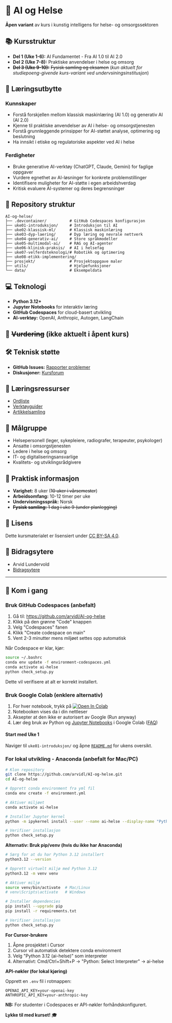 # 🏥 AI og Helse 

**Åpen variant** av kurs i kunstig intelligens for helse- og omsorgssektoren 


## 📚 Kursstruktur

- **Del 1 (Uke 1-6):** AI Fundamentet - Fra AI 1.0 til AI 2.0
- **Del 2 (Uke 7-8):** Praktiske anvendelser i helse og omsorg
- **<strike>Del 3 (Uke 9-10):</strike>** <strike>Fysisk samling og eksamen</strike> (*kun aktuelt for studiepoeng-givende kurs-variant ved undervsiningsinstitusjon*) 

## 🎯 Læringsutbytte

### Kunnskaper
- Forstå forskjellen mellom klassisk maskinlæring (AI 1.0) og generativ AI (AI 2.0)
- Kjenne til praktiske anvendelser av AI i helse- og omsorgstjenesten
- Forstå grunnleggende prinsipper for AI-støttet analyse, optimering og beslutning
- Ha innsikt i etiske og regulatoriske aspekter ved AI i helse

### Ferdigheter
- Bruke generative AI-verktøy (ChatGPT, Claude, Gemini) for faglige oppgaver
- Vurdere egnethet av AI-løsninger for konkrete problemstillinger
- Identifisere muligheter for AI-støtte i egen arbeidshverdag
- Kritisk evaluere AI-systemer og deres begrensninger

## 📂 Repository struktur

```
AI-og-helse/
├── .devcontainer/          # GitHub Codespaces konfigurasjon
├── uke01-introduksjon/     # Introduksjon til AI
├── uke02-klassisk-ml/      # Klassisk maskinlæring
├── uke03-dyp-laering/      # Dyp læring og nevrale nettverk
├── uke04-generativ-ai/     # Store språkmodeller
├── uke05-multimodal-ai/    # RAG og AI-agenter
├── uke06-klinisk-praksis/  # AI i helsefag
├── uke07-velferdsteknologi/# Robotikk og optimering
├── uke08-etikk-implementering/
├── prosjekt/               # Prosjektoppgave maler
├── utils/                  # Hjelpefunksjoner
└── data/                   # Eksempeldata
```

## 💻 Teknologi

- **Python 3.12+**
- **Jupyter Notebooks** for interaktiv læring
- **GitHub Codespaces** for cloud-basert utvikling
- **AI-verktøy:** OpenAI, Anthropic, Autogen, LangChain

## 📝 <strike>Vurdering</strike> (ikke aktuelt i åpent kurs)
<!-- 
- **Hjemmeeksamen** (60%): 48-timers eksamen i uke 10
- **Prosjektoppgave** (40%): Praktisk anvendelse av AI
- **Obligatorisk:** 3 refleksjonsnotater (godkjent/ikke godkjent)

-->

## 🛠️ Teknisk støtte

- **GitHub Issues:** [Rapporter problemer](https://github.com/arvidl/AI-og-helse/issues)
- **Diskusjoner:** [Kursforum](https://github.com/arvidl/AI-og-helse/discussions)
<!-- - **E-post:** Kursansvarlig
  
  arvid.lundervold@uib.no
  -->

## 📖 Læringsressurser

- [Ordliste](ressurser/ordliste.md)
- [Verktøyguider](ressurser/verktoy/)
- [Artikkelsamling](ressurser/artikler/)


## 👥 Målgruppe

- Helsepersonell (leger, sykepleiere, radiografer, terapeuter, psykologer)
- Ansatte i omsorgstjenesten
- Ledere i helse og omsorg
- IT- og digitaliseringsansvarlige
- Kvalitets- og utviklingsrådgivere

## 📅 Praktisk informasjon

- **Varighet:** 8 uker (<strike>10 uker i vårsemester</strike>)
- **Arbeidsomfang:** 10-12 timer per uke
- **Undervisningsspråk:** Norsk
- <strike>**Fysisk samling:** 1 dag i uke 9 (under planlegging)</strike>

## 📄 Lisens

Dette kursmaterialet er lisensiert under [CC BY-SA 4.0](LICENSE).

## 🙏 Bidragsytere

- Arvid Lundervold
- [Bidragsytere](CONTRIBUTING.md)



------

## 🚀 Kom i gang

### Bruk GitHub Codespaces (anbefalt)

1. Gå til: https://github.com/arvidl/AI-og-helse
2. Klikk på den grønne "Code" knappen
3. Velg "Codespaces" fanen
4. Klikk "Create codespace on main"
5. Vent 2-3 minutter mens miljøet settes opp automatisk

Når Codespace er klar, kjør:
```bash
source ~/.bashrc
conda env update -f environment-codespaces.yml
conda activate ai-helse
python check_setup.py
```

Dette vil verifisere at alt er korrekt installert.

### Bruk Google Colab (enklere alternativ)

1. For hver notebook, trykk på [![Open In Colab](https://colab.research.google.com/assets/colab-badge.svg)](https://colab.research.google.com/github/arvidl/AI-og-helse/blob/main/uke01-introduksjon/00-velkommen.ipynb) 
2. Notebooken vises da i din nettleser
3. Aksepter at den ikke er autorisert av Google (Run anyway)
4. Lær deg bruk av Python og [Jupyter Notebooks](https://colab.research.google.com/github/jckantor/CBE30338/blob/master/docs/01.01-Getting-Started-with-Python-and-Jupyter-Notebooks.ipynb) i Google Colab ([FAQ](https://research.google.com/colaboratory/faq.html))

####  Start med Uke 1
Naviger til `uke01-introduksjon/` og åpne [`README.md`](uke01-introduksjon/README.md) for ukens oversikt.


### For lokal utvikling - Anaconda (anbefalt for Mac/PC)

```bash
# Klon repository
git clone https://github.com/arvidl/AI-og-helse.git
cd AI-og-helse

# Opprett conda environment fra yml fil
conda env create -f environment.yml

# Aktiver miljøet
conda activate ai-helse

# Installer Jupyter kernel
python -m ipykernel install --user --name ai-helse --display-name "Python 3.12 (AI-Helse)"

# Verifiser installasjon
python check_setup.py
```
**Alternativ: Bruk pip/venv (hvis du ikke har Anaconda)**

```bash
# Sørg for at du har Python 3.12 installert
python3.12 --version

# Opprett virtuelt miljø med Python 3.12
python3.12 -m venv venv

# Aktiver miljø
source venv/bin/activate  # Mac/Linux
# venv\Scripts\activate   # Windows

# Installer dependencies
pip install --upgrade pip
pip install -r requirements.txt

# Verifiser installasjon
python check_setup.py
```

**For Cursor-brukere**
1. Åpne prosjektet i Cursor
2. Cursor vil automatisk detektere conda environment
3. Velg "Python 3.12 (ai-helse)" som interpreter
4. Alternativt: Cmd/Ctrl+Shift+P → "Python: Select Interpreter" → ai-helse


**API-nøkler (for lokal kjøring)**

Opprett en `.env` fil i rotmappen:
```env
OPENAI_API_KEY=your-openai-key
ANTHROPIC_API_KEY=your-anthropic-key
```

**NB:** For studenter i Codespaces er API-nøkler forhåndskonfigurert.

**Lykke til med kurset!** 🎓